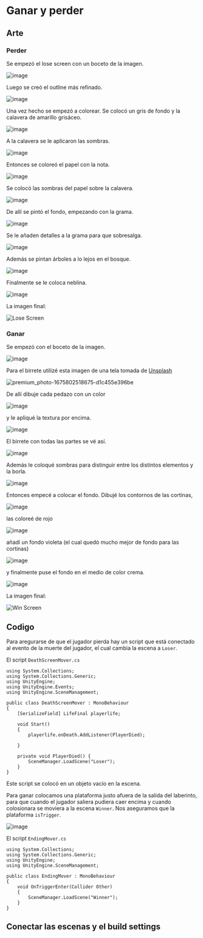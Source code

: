 # Ganar y perder

## Arte

### Perder

Se empezó el lose screen con un boceto de la imagen.

![image](https://github.com/user-attachments/assets/ac34dfb8-3fe1-4a23-8498-ee3faefceae5)

Luego se creó el outline más refinado.

![image](https://github.com/user-attachments/assets/8b606dba-6c9f-4756-b882-acb5ba2d2e23)

Una vez hecho se empezó a colorear. Se colocó un gris de fondo y la calavera de amarillo grisáceo.

![image](https://github.com/user-attachments/assets/aa628bee-03e5-4419-aeec-8b77323ec490)

A la calavera se le aplicaron las sombras.

![image](https://github.com/user-attachments/assets/8d1a6d29-8904-4518-8cfc-b8f216eed11e)

Entonces se coloreó el papel con la nota.

![image](https://github.com/user-attachments/assets/4f62e7cd-dbab-4ee7-a5ee-889c5da62d81)

Se colocó las sombras del papel sobre la calavera.

![image](https://github.com/user-attachments/assets/14b4a333-acfc-4af3-bf95-8cec0d38b54d)

De allí se pintó el fondo, empezando con la grama.

![image](https://github.com/user-attachments/assets/bb8915fb-8334-483b-aa8c-791d86e1a36c)

Se le añaden detalles a la grama para que sobresalga.

![image](https://github.com/user-attachments/assets/df92b4a9-9ac7-44be-a9cb-fa15a1ac09ed)

Además se pintan árboles a lo lejos en el bosque.

![image](https://github.com/user-attachments/assets/7027db32-7eaa-4016-a8ee-9b563b2dbf7b)

Finalmente se le coloca neblina.

![image](https://github.com/user-attachments/assets/e863f2c2-fdc0-42c4-bfce-2003273093f7)

La imagen final:

![Lose Screen](https://github.com/user-attachments/assets/9f3617c9-21b9-4080-a7f3-950210a9b95c)

### Ganar

Se empezó con el boceto de la imagen.

![image](https://github.com/user-attachments/assets/a713da3e-49ae-4e35-aa9c-2a6fc51e677a)

Para el birrete utilizé esta imagen de una tela tomada de [Unsplash](https://unsplash.com/)

![premium_photo-1675802518675-d1c455e396be](https://github.com/user-attachments/assets/096711e8-efca-42f9-bbba-4cd775ffcb64)

De allí dibuje cada pedazo con un color

![image](https://github.com/user-attachments/assets/23efe358-ff73-4832-8072-35c31663d7a1)

y le apliqué la textura por encima.

![image](https://github.com/user-attachments/assets/d72c013a-9eb9-49b0-8924-25a6609de05b)

El birrete con todas las partes se vé así.

![image](https://github.com/user-attachments/assets/1646d6e4-1062-464d-bd4a-a9fc0d8026c0)

Además le coloqué sombras para distinguir entre los distintos elementos y la borla.

![image](https://github.com/user-attachments/assets/a5c7e600-f1ed-4cfb-9ee8-871d9b723272)

Entonces empecé a colocar el fondo. Dibujé los contornos de las cortinas,

![image](https://github.com/user-attachments/assets/a54df160-ed13-46bb-a7b5-d4637b72ee83)

las coloreé de rojo

![image](https://github.com/user-attachments/assets/d9ea2130-abd9-4449-9341-0459a824c4cc)

añadí un fondo violeta (el cual quedó mucho mejor de fondo para las cortinas)

![image](https://github.com/user-attachments/assets/104f8dfc-e85c-4c9a-9201-67d2c27e9cf8)

y finalmente puse el fondo en el medio de color crema.

![image](https://github.com/user-attachments/assets/922a25b7-92b4-4abd-be65-17e0b623afc3)

La imagen final:

![Win Screen](https://github.com/user-attachments/assets/5ebb417d-6c0f-4f68-9345-4ecc9cfe8448)

## Codigo

Para aregurarse de que el jugador pierda hay un script que está conectado al evento de la muerte del jugador, el cual cambia la escena a `Loser`.

El script `DeathScreenMover.cs`
```
using System.Collections;
using System.Collections.Generic;
using UnityEngine;
using UnityEngine.Events;
using UnityEngine.SceneManagement;

public class DeathScreenMover : MonoBehaviour
{
    [SerializeField] LifeFinal playerlife;

    void Start()
    {
        playerlife.onDeath.AddListener(PlayerDied);

    }

    private void PlayerDied() {
        SceneManager.LoadScene("Loser");
    }
}
```

Este script se colocó en un objeto vacío en la escena.

Para ganar colocamos una plataforma justo afuera de la salida del laberinto, para que cuando el jugador saliera pudiera caer encima y cuando colosionara se moviera a la escena `Winner`. Nos aseguramos que la plataforma `isTrigger`.

![image](https://github.com/user-attachments/assets/c20cd67c-d02f-48e0-a2d5-0bc31515a93e)


El script `EndingMover.cs`
```
using System.Collections;
using System.Collections.Generic;
using UnityEngine;
using UnityEngine.SceneManagement;

public class EndingMover : MonoBehaviour
{
    void OnTriggerEnter(Collider Other)
    {
        SceneManager.LoadScene("Winner");
    }
}
```

## Conectar las escenas y el build settings
